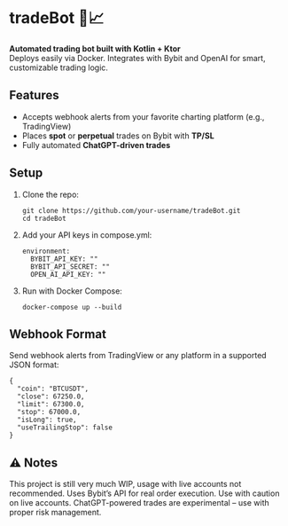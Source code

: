 # tradeBot 🤖📈

**Automated trading bot built with Kotlin + Ktor**  
Deploys easily via Docker. Integrates with Bybit and OpenAI for smart, customizable trading logic.

## Features

- Accepts webhook alerts from your favorite charting platform (e.g., TradingView)
- Places **spot** or **perpetual** trades on Bybit with **TP/SL**
- Fully automated **ChatGPT-driven trades**

## Setup

1. Clone the repo:
   ```
   git clone https://github.com/your-username/tradeBot.git
   cd tradeBot
   ```
   
2. Add your API keys in compose.yml:
   ```
   environment:
     BYBIT_API_KEY: ""
     BYBIT_API_SECRET: ""
     OPEN_AI_API_KEY: ""
   ```
   
3. Run with Docker Compose:
   ```
   docker-compose up --build
   ```

## Webhook Format
Send webhook alerts from TradingView or any platform in a supported JSON format:
```
{
  "coin": "BTCUSDT",
  "close": 67250.0,
  "limit": 67300.0,
  "stop": 67000.0,
  "isLong": true,
  "useTrailingStop": false
}
```

## ⚠️ Notes
This project is still very much WIP, usage with live accounts not recommended.
Uses Bybit’s API for real order execution. Use with caution on live accounts.
ChatGPT-powered trades are experimental – use with proper risk management.
